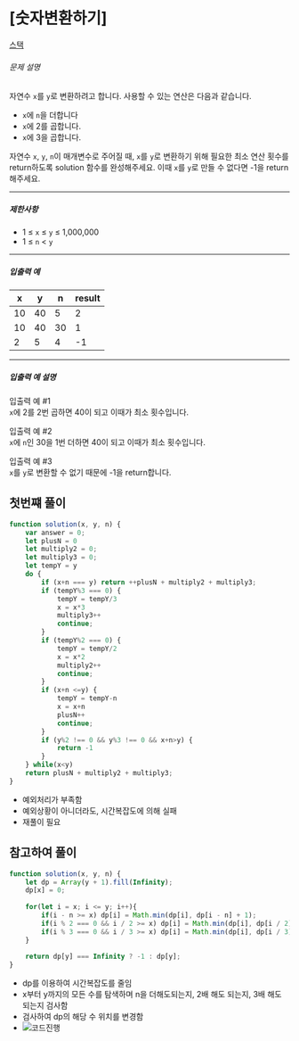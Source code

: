 # [숫자변환하기]

[스택](https://school.programmers.co.kr/learn/courses/30/lessons/154538)

###### 문제 설명

자연수 `x`를 `y`로 변환하려고 합니다. 사용할 수 있는 연산은 다음과 같습니다.

-   `x`에 `n`을 더합니다
-   `x`에 2를 곱합니다.
-   `x`에 3을 곱합니다.

자연수 `x`, `y`, `n`이 매개변수로 주어질 때, `x`를 `y`로 변환하기 위해 필요한 최소 연산 횟수를 return하도록 solution 함수를 완성해주세요. 이때 `x`를 `y`로 만들 수 없다면 -1을 return 해주세요.

___

##### 제한사항

-   1 ≤ `x` ≤ `y` ≤ 1,000,000
-   1 ≤ `n` < `y`

___

##### 입출력 예

| x | y | n | result |
| --- | --- | --- | --- |
| 10 | 40 | 5 | 2 |
| 10 | 40 | 30 | 1 |
| 2 | 5 | 4 | \-1 |

___

##### 입출력 예 설명

입출력 예 #1  
`x`에 2를 2번 곱하면 40이 되고 이때가 최소 횟수입니다.

입출력 예 #2  
`x`에 `n`인 30을 1번 더하면 40이 되고 이때가 최소 횟수입니다.

입출력 예 #3  
`x`를 `y`로 변환할 수 없기 때문에 -1을 return합니다.

## 첫번쨰 풀이

```javascript
function solution(x, y, n) {
    var answer = 0;
    let plusN = 0
    let multiply2 = 0;
    let multiply3 = 0;
    let tempY = y
    do {
        if (x+n === y) return ++plusN + multiply2 + multiply3;
        if (tempY%3 === 0) {
            tempY = tempY/3
            x = x*3
            multiply3++
            continue;
        }
        if (tempY%2 === 0) {
            tempY = tempY/2
            x = x*2
            multiply2++
            continue;
        }
        if (x+n <=y) {
            tempY = tempY-n
            x = x+n
            plusN++
            continue;
        }
        if (y%2 !== 0 && y%3 !== 0 && x+n>y) {
            return -1
        }
    } while(x<y)
    return plusN + multiply2 + multiply3;
}
```

- 예외처리가 부족함
- 예외상황이 아니더라도, 시간복잡도에 의해 실패
- 재풀이 필요

## 참고하여 풀이

```javascript
function solution(x, y, n) {
    let dp = Array(y + 1).fill(Infinity);
    dp[x] = 0;
    
    for(let i = x; i <= y; i++){
        if(i - n >= x) dp[i] = Math.min(dp[i], dp[i - n] + 1);
        if(i % 2 === 0 && i / 2 >= x) dp[i] = Math.min(dp[i], dp[i / 2] + 1);
        if(i % 3 === 0 && i / 3 >= x) dp[i] = Math.min(dp[i], dp[i / 3] + 1);
    }
    
    return dp[y] === Infinity ? -1 : dp[y];
}
```

- dp를 이용하여 시간복잡도를 줄임
- x부터 y까지의 모든 수를 탐색하며 n을 더해도되는지, 2배 해도 되는지, 3배 해도 되는지 검사함
- 검사하여 dp의 해당 수 위치를 변경함
- ![코드진행](https://github.com/user-attachments/assets/8c4009c8-471c-4067-9a88-e96f1e115aae)